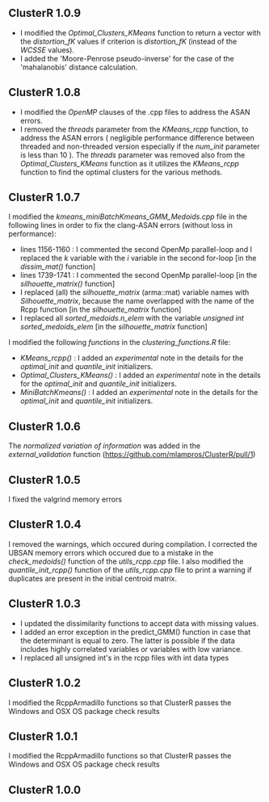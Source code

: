
## ClusterR 1.0.9

* I modified the *Optimal_Clusters_KMeans* function to return a vector with the *distortion_fK* values if criterion is *distortion_fK* (instead of the *WCSSE* values).
* I added the 'Moore-Penrose pseudo-inverse' for the case of the 'mahalanobis' distance calculation.


## ClusterR 1.0.8

* I modified the *OpenMP* clauses of the .cpp files to address the ASAN errors.
* I removed the *threads* parameter from the *KMeans_rcpp* function, to address the ASAN errors ( negligible performance difference between threaded and non-threaded version especially if the *num_init* parameter is less than 10 ). The *threads* parameter was removed also from the *Optimal_Clusters_KMeans* function as it utilizes the *KMeans_rcpp* function to find the optimal clusters for the various methods.


## ClusterR 1.0.7

I modified the *kmeans_miniBatchKmeans_GMM_Medoids.cpp* file in the following lines in order to fix the clang-ASAN errors (without loss in performance):

* lines 1156-1160 : I commented the second OpenMp parallel-loop and I replaced the *k* variable with the *i* variable in the second for-loop [in the *dissim_mat()* function]
* lines 1739-1741 : I commented the second OpenMp parallel-loop [in the *silhouette_matrix()* function]
* I replaced (all) the *silhouette_matrix* (arma::mat) variable names with *Silhouette_matrix*, because the name overlapped with the name of the Rcpp function [in the *silhouette_matrix* function]
* I replaced all *sorted_medoids.n_elem* with the variable *unsigned int sorted_medoids_elem* [in the *silhouette_matrix* function]

I modified the following *functions* in the *clustering_functions.R* file:

* *KMeans_rcpp()* : I added an *experimental* note in the details for the *optimal_init* and *quantile_init* initializers.
* *Optimal_Clusters_KMeans()* : I added an *experimental* note in the details for the *optimal_init* and *quantile_init* initializers.
* *MiniBatchKmeans()* : I added an *experimental* note in the details for the *optimal_init* and *quantile_init* initializers.


## ClusterR 1.0.6

The *normalized variation of information* was added in the *external_validation* function (https://github.com/mlampros/ClusterR/pull/1)


## ClusterR 1.0.5

I fixed the valgrind memory errors


## ClusterR 1.0.4

I removed the warnings, which occured during compilation.
I corrected the UBSAN memory errors which occured due to a mistake in the *check_medoids()* function of the *utils_rcpp.cpp* file.
I also modified the *quantile_init_rcpp()* function of the *utils_rcpp.cpp* file to print a warning if duplicates are present in the initial centroid matrix.


## ClusterR 1.0.3

* I updated the dissimilarity functions to accept data with missing values.
* I added an error exception in the predict_GMM() function in case that the determinant is equal to zero. The latter is possible if the data includes highly correlated variables or variables with low variance.
* I replaced all unsigned int's in the rcpp files with int data types


## ClusterR 1.0.2

I modified the RcppArmadillo functions so that ClusterR passes the Windows and OSX OS package check results


## ClusterR 1.0.1

I modified the RcppArmadillo functions so that ClusterR passes the Windows and OSX OS package check results


## ClusterR 1.0.0




